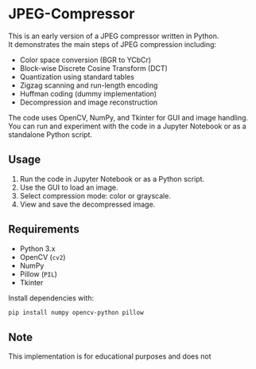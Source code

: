 # JPEG-Compressor

This is an early version of a JPEG compressor written in Python.  
It demonstrates the main steps of JPEG compression including:

- Color space conversion (BGR to YCbCr)
- Block-wise Discrete Cosine Transform (DCT)
- Quantization using standard tables
- Zigzag scanning and run-length encoding
- Huffman coding (dummy implementation)
- Decompression and image reconstruction

The code uses OpenCV, NumPy, and Tkinter for GUI and image handling.  
You can run and experiment with the code in a Jupyter Notebook or as a standalone Python script.

## Usage

1. Run the code in Jupyter Notebook or as a Python script.
2. Use the GUI to load an image.
3. Select compression mode: color or grayscale.
4. View and save the decompressed image.

## Requirements

- Python 3.x
- OpenCV (`cv2`)
- NumPy
- Pillow (`PIL`)
- Tkinter

Install dependencies with:

```sh
pip install numpy opencv-python pillow
```

## Note

This implementation is for educational purposes and does not
